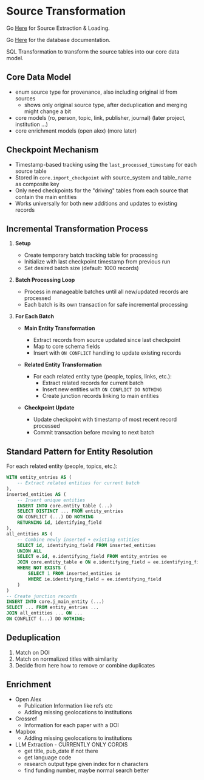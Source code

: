 # Source Transformation

Go [Here](../src/sources/README.md) for Source Extraction & Loading.

Go [Here](README_DB.md) for the database documentation.

SQL Transformation to transform the source tables into our core data model.

## Core Data Model

* enum source type for provenance, also including original id from sources
   * shows only original source type, after deduplication and merging might change a bit 
* core models (ro, person, topic, link, publisher, journal) (later project, institution ...)
* core enrichment models (open alex) (more later)

## Checkpoint Mechanism

* Timestamp-based tracking using the `last_processed_timestamp` for each source table
* Stored in `core.import_checkpoint` with source_system and table_name as composite key
* Only need checkpoints for the "driving" tables from each source that contain the main entities
* Works universally for both new additions and updates to existing records

## Incremental Transformation Process

1. **Setup**
   * Create temporary batch tracking table for processing
   * Initialize with last checkpoint timestamp from previous run
   * Set desired batch size (default: 1000 records)

2. **Batch Processing Loop**
   * Process in manageable batches until all new/updated records are processed
   * Each batch is its own transaction for safe incremental processing

3. **For Each Batch**
   * **Main Entity Transformation**
     * Extract records from source updated since last checkpoint
     * Map to core schema fields
     * Insert with `ON CONFLICT` handling to update existing records
   
   * **Related Entity Transformation**
     * For each related entity type (people, topics, links, etc.):
       * Extract related records for current batch
       * Insert new entities with `ON CONFLICT DO NOTHING`
       * Create junction records linking to main entities
   
   * **Checkpoint Update**
     * Update checkpoint with timestamp of most recent record processed
     * Commit transaction before moving to next batch

## Standard Pattern for Entity Resolution

For each related entity (people, topics, etc.):

```sql
WITH entity_entries AS (
    -- Extract related entities for current batch
),
inserted_entities AS (
    -- Insert unique entities
    INSERT INTO core.entity_table (...)
    SELECT DISTINCT ... FROM entity_entries
    ON CONFLICT (...) DO NOTHING
    RETURNING id, identifying_field
),
all_entities AS (
    -- Combine newly inserted + existing entities
    SELECT id, identifying_field FROM inserted_entities
    UNION ALL
    SELECT e.id, e.identifying_field FROM entity_entries ee
    JOIN core.entity_table e ON e.identifying_field = ee.identifying_field
    WHERE NOT EXISTS (
        SELECT 1 FROM inserted_entities ie 
        WHERE ie.identifying_field = ee.identifying_field
    )
)
-- Create junction records
INSERT INTO core.j_main_entity (...)
SELECT ... FROM entity_entries ...
JOIN all_entities ... ON ...
ON CONFLICT (...) DO NOTHING;
```

## Deduplication

1. Match on DOI
2. Match on normalized titles with similarity
3. Decide from here how to remove or combine duplicates

## Enrichment

* Open Alex
   * Publication Information like refs etc
   * Adding missing geolocations to institutions
* Crossref
   * Information for each paper with a DOI 
* Mapbox
   * Adding missing geolocations to institutions 
* LLM Extraction - CURRENTLY ONLY CORDIS
   * get title, pub_date if not there
   * get language code
   * research output type given index for n characters
   * find funding number, maybe normal search better
